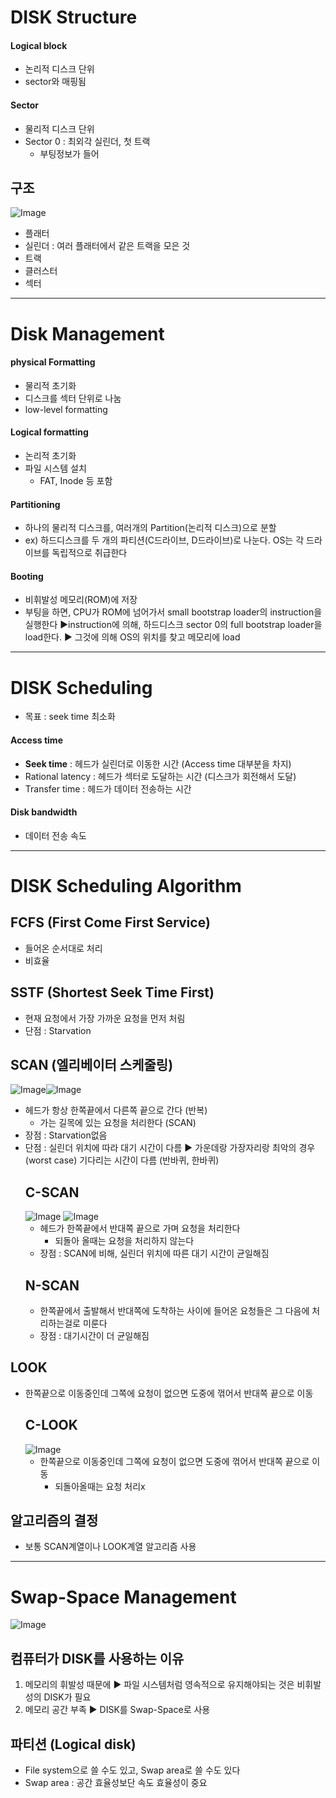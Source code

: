 # DISK Structure
#### Logical block
- 논리적 디스크 단위
- sector와 매핑됨
#### Sector 
- 물리적 디스크 단위
- Sector 0 : 최외각 실린더, 첫 트랙
  - 부팅정보가 들어
## 구조
![Image](https://github.com/user-attachments/assets/d01bd86f-3a1e-4436-81b5-26c01beb946e)
- 플래터
- 실린더 : 여러 플래터에서 같은 트랙을 모은 것
- 트랙
- 클러스터
- 섹터
---
# Disk Management
#### physical Formatting
- 물리적 초기화
- 디스크를 섹터 단위로 나눔
- low-level formatting
#### Logical formatting
- 논리적 초기화
- 파일 시스템 설치
  - FAT, Inode 등 포함
#### Partitioning
- 하나의 물리적 디스크를, 여러개의 Partition(논리적 디스크)으로 분할
- ex) 하드디스크를 두 개의 파티션(C드라이브, D드라이브)로 나눈다. OS는 각 드라이브를 독립적으로 취급한다
#### Booting
- 비휘발성 메모리(ROM)에 저장
- 부팅을 하면, CPU가 ROM에 넘어가서 small bootstrap loader의 instruction을 실행한다 ▶instruction에 의해, 하드디스크 sector 0의 full bootstrap loader을 load한다. ▶ 그것에 의해 OS의 위치를 찾고 메모리에 load
---
# DISK Scheduling
- 목표 : seek time 최소화
#### Access time
- **Seek time** : 헤드가 실린더로 이동한 시간 (Access time 대부분을 차지)
- Rational latency : 헤드가 섹터로 도달하는 시간 (디스크가 회전해서 도달)
- Transfer time : 헤드가 데이터 전송하는 시간
#### Disk bandwidth
- 데이터 전송 속도
---
# DISK Scheduling Algorithm
## FCFS (First Come First Service)
- 들어온 순서대로 처리
- 비효율
## SSTF (Shortest Seek Time First)
- 현재 요청에서 가장 가까운 요청을 먼저 처림
- 단점 : Starvation
## SCAN (엘리베이터 스케줄링)
![Image](https://github.com/user-attachments/assets/7a5ac64b-8320-4791-957e-495d8f37d872)![Image](https://github.com/user-attachments/assets/ed9af8f8-cc6e-47b5-8a68-ceb2cb7a6184)
- 헤드가 항상 한쪽끝에서 다른쪽 끝으로 간다 (반복)
  - 가는 길목에 있는 요청을 처리한다 (SCAN)
- 장점 : Starvation없음
- 단점 : 실린더 위치에 따라 대기 시간이 다름 ▶ 가운데랑 가장자리랑 최악의 경우(worst case) 기다리는 시간이 다름 (반바퀴, 한바퀴)
  ## C-SCAN
  ![Image](https://github.com/user-attachments/assets/5fb4564e-3fb0-4fd0-a2ab-ccfffd561ce6)  ![Image](https://github.com/user-attachments/assets/4f73c005-ef31-4f8b-b976-7be395598828)
  - 헤드가 한쪽끝에서 반대쪽 끝으로 가며 요청을 처리한다
    - 되돌아 올때는 요청을 처리하지 않는다
  - 장점 : SCAN에 비해, 실린더 위치에 따른 대기 시간이 균일해짐
  ## N-SCAN
  - 한쪽끝에서 출발해서 반대쪽에 도착하는 사이에 들어온 요청들은 그 다음에 처리하는걸로 미룬다
  - 장점 : 대기시간이 더 균일해짐
## LOOK
- 한쪽끝으로 이동중인데 그쪽에 요청이 없으면 도중에 꺾어서 반대쪽 끝으로 이동
  ## C-LOOK
  ![Image](https://github.com/user-attachments/assets/3dc14dd4-4c73-4559-9a11-f6d1d44f3857)
  - 한쪽끝으로 이동중인데 그쪽에 요청이 없으면 도중에 꺾어서 반대쪽 끝으로 이동
    - 되돌아올때는 요청 처리x
## 알고리즘의 결정
- 보통 SCAN계열이나 LOOK계열 알고리즘 사용
---
# Swap-Space Management
![Image](https://github.com/user-attachments/assets/37463063-9172-4c43-b743-7ecdac32009a)
## 컴퓨터가 DISK를 사용하는 이유
1. 메모리의 휘발성 때문에 ▶ 파일 시스템처럼 영속적으로 유지해야되는 것은 비휘발성의 DISK가 필요
2. 메모리 공간 부족 ▶ DISK를 Swap-Space로 사용
## 파티션 (Logical disk)
- File system으로 쓸 수도 있고, Swap area로 쓸 수도 있다
- Swap area : 공간 효율성보단 속도 효율성이 중요
